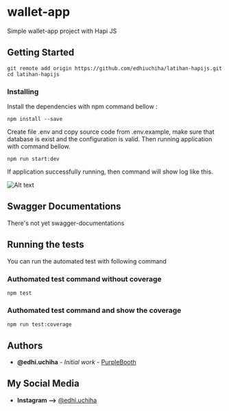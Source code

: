 # wallet-app
Simple wallet-app project with Hapi JS
## Getting Started

```
git remote add origin https://github.com/edhiuchiha/latihan-hapijs.git
cd latihan-hapijs
```

### Installing

Install the dependencies with npm command bellow :

```
npm install --save
```
Create file .env and copy source code from .env.example, 
make sure that database is exist and the configuration is valid.
Then running application with command bellow.
```
npm run start:dev
```
If application successfully running, then command will show log like this.

![Alt text](https://github.com/edhiuchiha/latihan-hapijs/blob/master/src/assets/hapi-server.png)

## Swagger Documentations

There's not yet swagger-documentations
<!-- To show swagger API documentations, you can type this on web browser.

```
http://localhost:3000/api-docs
```

![Alt text](https://github.com/edhiuchiha/wallet-app/blob/master/src/assets/swagger-doc.png)
## 
You can test to run the applications with that swagger documentations. -->

## Running the tests

You can run the automated test with following command

### Authomated test command without coverage

```
npm test
```

### Authomated test command and show the coverage

```
npm run test:coverage
```
<!-- 
## Deployment

Add additional notes about how to deploy this on a live system

## Built With

* [Dropwizard](http://www.dropwizard.io/1.0.2/docs/) - The web framework used
* [Maven](https://maven.apache.org/) - Dependency Management
* [ROME](https://rometools.github.io/rome/) - Used to generate RSS Feeds

## Contributing

Please read [CONTRIBUTING.md](https://gist.github.com/PurpleBooth/b24679402957c63ec426) for details on our code of conduct, and the process for submitting pull requests to us.

## Versioning

We use [SemVer](http://semver.org/) for versioning. For the versions available, see the [tags on this repository](https://github.com/your/project/tags).  -->

## Authors

* **@edhi.uchiha** - *Initial work* - [PurpleBooth](https://github.com/edhiuchiha)

## My Social Media
* **Instagram -->** [@edhi.uchiha](https://www.instagram.com/edhi.uchiha)
<!-- See also the list of [contributors](https://github.com/your/project/contributors) who participated in this project.

## License

This project is licensed under the MIT License - see the [LICENSE.md](LICENSE.md) file for details

## Acknowledgments

* Hat tip to anyone whose code was used
* Inspiration
* etc -->

